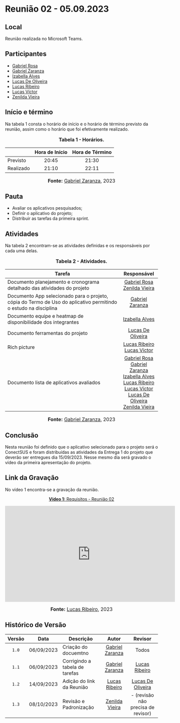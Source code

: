 # Reunião 02 - 05.09.2023

## Local

Reunião realizada no Microsoft Teams.

## Participantes

* [Gabriel Rosa](https://github.com/gabrielrosa09)
* [Gabriel Zaranza](https://github.com/GZaranza)
* [Izabella Alves](https://github.com/izabellaalves)
* [Lucas De Oliveira](https://github.com/LucasOliveiraDiasMarquesFerreira)
* [Lucas Ribeiro](https://github.com/lucassouzs)
* [Lucas Víctor](https://github.com/Lucas13032003)
* [Zenilda Vieira](https://github.com/zenildavieira)
  
## Início e término

Na tabela 1 consta o horário de início e o horário de término previsto da reunião, assim como o horário que foi efetivamente realizado.

<div align="center">
<font size="3"><p style="text-align: center"><b>Tabela 1 - Horários.</b></p></font>
</div>

|               | Hora de Início   | Hora de Término   |
| ------------- | :--------------: | :---------------: |
| Previsto      |      20:45       |      21:30        |
| Realizado     |      21:10       |      22:11        |

<div align="center">
<font size="3"><p style="text-align: center"><b>Fonte:</b> <a href="https://github.com/GZaranza">Gabriel Zaranza</a>, 2023</p></font>
</div>


## Pauta

* Avaliar os aplicativos pesquisados;
* Definir o aplicativo do projeto;
* Distribuir as tarefas da primeira sprint.

## Atividades

Na tabela 2 encontram-se as atividades definidas e os responsáveis por cada uma delas.

<div align="center">
<font size="3"><p style="text-align: center"><b>Tabela 2 - Atividades.</b></p></font>
</div>

|Tarefa                                          |Responsável                    |
|------------------------------------------------|:-----------------------------:|
|Documento planejamento e cronograma detalhado das atividades do projeto|[Gabriel Rosa](https://github.com/gabrielrosa09) <br> [Zenilda Vieira](https://github.com/zenildavieira) |
|Documento App selecionado para o projeto, cópia do Termo de Uso do aplicativo permitindo o estudo na disciplina |[Gabriel Zaranza](https://github.com/GZaranza)                 |
|Documento equipe e heatmap de disponibilidade dos integrantes|[Izabella Alves](https://github.com/izabellaalves)                  |
|Documento ferramentas do projeto|[Lucas De Oliveira](https://github.com/LucasOliveiraDiasMarquesFerreira) |
|Rich picture|[Lucas Ribeiro](https://github.com/lucassouzs) <br> [Lucas Víctor](https://github.com/Lucas13032003)|
|Documento lista de aplicativos avaliados|[Gabriel Rosa](https://github.com/gabrielrosa09)  <br>  [Gabriel Zaranza](https://github.com/GZaranza) <br>  [Izabella Alves](https://github.com/izabellaalves) <br>  [Lucas Ribeiro](https://github.com/lucassouzs) <br>  [Lucas Víctor](https://github.com/Lucas13032003) <br> [Lucas De Oliveira](https://github.com/LucasOliveiraDiasMarquesFerreira) <br> [Zenilda Vieira](https://github.com/zenildavieira) |

<div align="center">
<font size="3"><p style="text-align: center"><b>Fonte:</b> <a href="https://github.com/GZaranza">Gabriel Zaranza</a>, 2023</p></font>
</div>

## Conclusão

Nesta reunião foi definido que o aplicativo selecionado para o projeto será o ConectSUS e foram distribuídas as atividades da Entrega 1 do projeto que deverão ser entregues dia 15/09/2023. Nesse mesmo dia será gravado o vídeo da primeira apresentação do projeto.

## Link da Gravação

No vídeo 1 encontra-se a gravação da reunião.

<div align="center">
<p style="text-align: center"><a href="https://youtu.be/o_ZmxJCo8qo" target="blanket"><b>Vídeo 1:</b> Requisitos - Reunião 02</a></p>

<iframe width="560" height="315" src="https://www.youtube.com/embed/o_ZmxJCo8qo" title="Apresentação 1" frameborder="0" allow="accelerometer; autoplay; clipboard-write; encrypted-media; gyroscope; picture-in-picture; web-share" allowfullscreen></iframe>

<font size="3"><p style="text-align: center"><b>Fonte:</b> <a href="https://github.com/lucassouzs">Lucas Ribeiro</a>, 2023</p></font>
</div >

## Histórico de Versão

|Versão|Data|Descrição|Autor|Revisor|
|:----:|----|---------|:-----:|:-------:|
|`1.0`|06/09/2023|Criação do docuemtno|[Gabriel Zaranza](https://github.com/GZaranza)|Todos|
|`1.1`|06/09/2023|Corrigindo a tabela de tarefas|[Gabriel Zaranza](https://github.com/GZaranza)|[Lucas Ribeiro](https://github.com/lucassouzs)|
|`1.2`|14/09/2023|Adição do link da Reunião|[Lucas Ribeiro](https://github.com/lucassouzs)|[Lucas De Oliveira](https://github.com/LucasOliveiraDiasMarquesFerreira)|
|`1.3`|08/10/2023| Revisão e Padronização | [Zenilda Vieira](https://github.com/zenildavieira) | - (revisão não precisa de revisor) |
